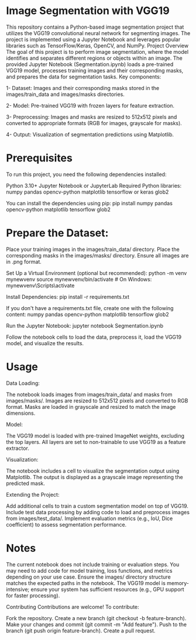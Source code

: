 # Image Segmentation with VGG19
This repository contains a Python-based image segmentation project that utilizes the VGG19 convolutional neural network for segmenting images. The project is implemented using a Jupyter Notebook and leverages popular libraries such as TensorFlow/Keras, OpenCV, and NumPy.
Project Overview
The goal of this project is to perform image segmentation, where the model identifies and separates different regions or objects within an image. The provided Jupyter Notebook (Segmentation.ipynb) loads a pre-trained VGG19 model, processes training images and their corresponding masks, and prepares the data for segmentation tasks.
Key components:

1- Dataset: Images and their corresponding masks stored in the images/train_data and images/masks directories.

2- Model: Pre-trained VGG19 with frozen layers for feature extraction.

3- Preprocessing: Images and masks are resized to 512x512 pixels and converted to appropriate formats (RGB for images, grayscale for masks).

4- Output: Visualization of segmentation predictions using Matplotlib.


# Prerequisites
To run this project, you need the following dependencies installed:

Python 3.10+
Jupyter Notebook or JupyterLab
Required Python libraries:
numpy
pandas
opencv-python
matplotlib
tensorflow or keras
glob2



You can install the dependencies using pip:
pip install numpy pandas opencv-python matplotlib tensorflow glob2


# Prepare the Dataset:

Place your training images in the images/train_data/ directory.
Place the corresponding masks in the images/masks/ directory.
Ensure all images are in .png format.


Set Up a Virtual Environment (optional but recommended):
python -m venv mynewvenv
source mynewvenv/bin/activate  # On Windows: mynewvenv\Scripts\activate


Install Dependencies:
pip install -r requirements.txt

If you don't have a requirements.txt file, create one with the following content:
numpy
pandas
opencv-python
matplotlib
tensorflow
glob2


Run the Jupyter Notebook:
jupyter notebook Segmentation.ipynb

Follow the notebook cells to load the data, preprocess it, load the VGG19 model, and visualize the results.


# Usage

Data Loading:

The notebook loads images from images/train_data/ and masks from images/masks/.
Images are resized to 512x512 pixels and converted to RGB format.
Masks are loaded in grayscale and resized to match the image dimensions.


Model:

The VGG19 model is loaded with pre-trained ImageNet weights, excluding the top layers.
All layers are set to non-trainable to use VGG19 as a feature extractor.


Visualization:

The notebook includes a cell to visualize the segmentation output using Matplotlib.
The output is displayed as a grayscale image representing the predicted mask.


Extending the Project:

Add additional cells to train a custom segmentation model on top of VGG19.
Include test data processing by adding code to load and preprocess images from images/test_data/.
Implement evaluation metrics (e.g., IoU, Dice coefficient) to assess segmentation performance.



# Notes

The current notebook does not include training or evaluation steps. You may need to add code for model training, loss functions, and metrics depending on your use case.
Ensure the images/ directory structure matches the expected paths in the notebook.
The VGG19 model is memory-intensive; ensure your system has sufficient resources (e.g., GPU support for faster processing).

Contributing
Contributions are welcome! To contribute:

Fork the repository.
Create a new branch (git checkout -b feature-branch).
Make your changes and commit (git commit -m "Add feature").
Push to the branch (git push origin feature-branch).
Create a pull request.

